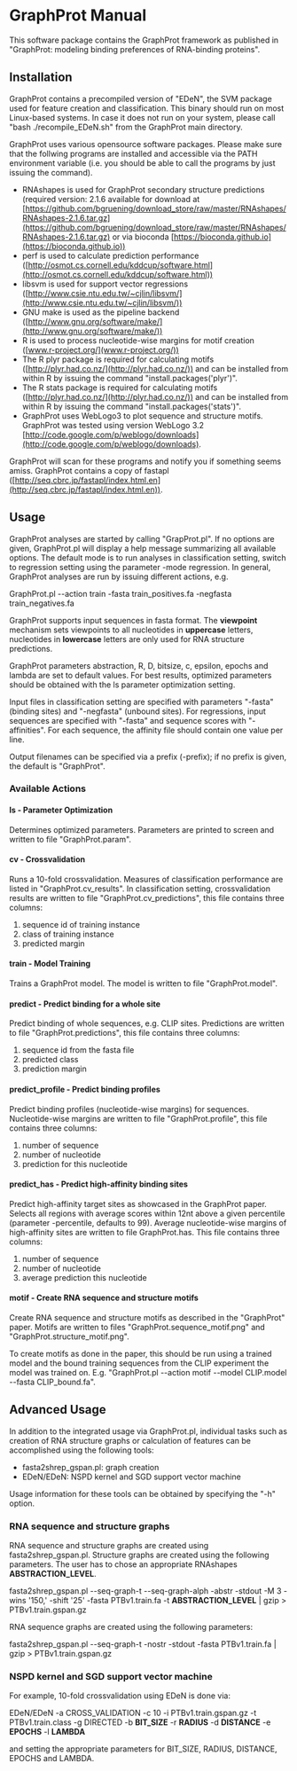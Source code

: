 # GraphProt Manual #

This software package contains the GraphProt framework as published in
"GraphProt: modeling binding preferences of
RNA-binding proteins".

## Installation ##

GraphProt contains a precompiled version of "EDeN", the SVM package used for
feature creation and classification. This binary should run on most Linux-based
systems. In case it does not run on your system, please call
"bash ./recompile_EDeN.sh" from the GraphProt main directory.

GraphProt uses various opensource software packages. Please make sure that the
follwing programs are installed and accessible via the PATH environment variable
(i.e. you should be able to call the programs by just issuing the command).

* RNAshapes is used for GraphProt secondary structure predictions (required version: 2.1.6 available for download at [https://github.com/bgruening/download_store/raw/master/RNAshapes/RNAshapes-2.1.6.tar.gz](https://github.com/bgruening/download_store/raw/master/RNAshapes/RNAshapes-2.1.6.tar.gz) or via bioconda [https://bioconda.github.io](https://bioconda.github.io))
* perf is used to calculate prediction performance ([http://osmot.cs.cornell.edu/kddcup/software.html](http://osmot.cs.cornell.edu/kddcup/software.html))
* libsvm is used for support vector regressions ([http://www.csie.ntu.edu.tw/~cjlin/libsvm/](http://www.csie.ntu.edu.tw/~cjlin/libsvm/))
* GNU make is used as the pipeline backend ([http://www.gnu.org/software/make/](http://www.gnu.org/software/make/))
* R is used to process nucleotide-wise margins for motif creation ([www.r-project.org/](www.r-project.org/))
* The R plyr package is required for calculating motifs ([http://plyr.had.co.nz/](http://plyr.had.co.nz/)) and can be installed from within R by issuing the command "install.packages('plyr')".
* The R stats package is required for calculating motifs ([http://plyr.had.co.nz/](http://plyr.had.co.nz/)) and can be installed from within R by issuing the command "install.packages('stats')".
* GraphProt uses WebLogo3 to plot sequence and structure motifs. GraphProt was tested using version WebLogo 3.2 [http://code.google.com/p/weblogo/downloads](http://code.google.com/p/weblogo/downloads).

GraphProt will scan for these programs and notify you if something seems amiss.
GraphProt contains a copy of fastapl ([http://seq.cbrc.jp/fastapl/index.html.en](http://seq.cbrc.jp/fastapl/index.html.en)).

## Usage ##

GraphProt analyses are started by calling "GrapProt.pl". If no options are given,
GraphProt.pl will display a help message summarizing all available options.
The default mode is to run analyses in classification setting,
switch to regression setting using the parameter -mode regression.
In general, GraphProt analyses are run by issuing different actions, e.g.

  GraphProt.pl --action train -fasta train_positives.fa -negfasta train_negatives.fa

GraphProt supports input sequences in fasta format. The **viewpoint** mechanism
sets viewpoints to all nucleotides in **uppercase** letters, nucleotides in
**lowercase** letters are only used for RNA structure predictions.

GraphProt parameters abstraction, R, D, bitsize, c, epsilon, epochs and lambda
are set to default values. For best results, optimized parameters should be
obtained with the ls parameter optimization setting.

Input files in classification setting are specified with parameters "-fasta"
(binding sites) and "-negfasta" (unbound sites). For regressions, input sequences
are specified with "-fasta" and sequence scores with "-affinities". For each
sequence, the affinity file should contain one value per line.

Output filenames can be specified via a prefix (-prefix); if no prefix is given,
the default is "GraphProt".

### Available Actions ###

#### ls - Parameter Optimization ####

Determines optimized parameters. Parameters are printed to screen and written
to file "GraphProt.param".

#### cv - Crossvalidation ####

Runs a 10-fold crossvalidation. Measures of classification performance are
listed in "GraphProt.cv_results". In classification setting, crossvalidation
results are written to file "GraphProt.cv_predictions", this file contains three
columns:

1. sequence id of training instance
2. class of training instance
3. predicted margin

#### train - Model Training ####

Trains a GraphProt model. The model is written to file "GraphProt.model".

#### predict - Predict binding for a whole site ####

Predict binding of whole sequences, e.g. CLIP sites. Predictions are written to file "GraphProt.predictions",
this file contains three columns:

1. sequence id from the fasta file
2. predicted class
3. prediction margin

#### predict_profile - Predict binding profiles ####

Predict binding profiles (nucleotide-wise margins) for sequences. Nucleotide-wise margins are written
to file "GraphProt.profile", this file contains three columns:

1. number of sequence
2. number of nucleotide
3. prediction for this nucleotide

#### predict_has - Predict high-affinity binding sites ####

Predict high-affinity target sites as showcased in the GraphProt paper.
Selects all regions with average scores within 12nt above a given percentile (parameter -percentile, defaults to 99).
Average nucleotide-wise margins of high-affinity sites are written to file GraphProt.has.
This file contains three columns:

1. number of sequence
2. number of nucleotide
3. average prediction this nucleotide

#### motif - Create RNA sequence and structure motifs ####

Create RNA sequence and structure motifs as described in the "GraphProt" paper.
Motifs are written to files "GraphProt.sequence_motif.png" and "GraphProt.structure_motif.png".

To create motifs as done in the paper, this should be run using a trained model
and the bound training sequences from the CLIP experiment the model was trained on.
E.g. "GraphProt.pl --action motif --model CLIP.model --fasta CLIP_bound.fa".

## Advanced Usage ##

In addition to the integrated usage via GraphProt.pl, individual tasks such as
creation of RNA structure graphs or calculation of features can be accomplished
using the following tools:

* fasta2shrep_gspan.pl: graph creation
* EDeN/EDeN: NSPD kernel and SGD support vector machine

Usage information for these tools can be obtained by specifying the "-h" option.

### RNA sequence and structure graphs ###

RNA sequence and structure graphs are created using fasta2shrep_gspan.pl. Structure graphs
are created using the following parameters. The user has to chose an appropriate
RNAshapes __ABSTRACTION_LEVEL__.

  fasta2shrep_gspan.pl --seq-graph-t --seq-graph-alph -abstr -stdout -M 3 -wins '150,' -shift '25' -fasta PTBv1.train.fa -t __ABSTRACTION_LEVEL__ | gzip > PTBv1.train.gspan.gz

RNA sequence graphs are created using the following parameters:

  fasta2shrep_gspan.pl --seq-graph-t -nostr -stdout -fasta PTBv1.train.fa | gzip > PTBv1.train.gspan.gz

### NSPD kernel and SGD support vector machine ###

For example, 10-fold crossvalidation using EDeN is done via:

  EDeN/EDeN -a CROSS_VALIDATION -c 10 -i PTBv1.train.gspan.gz -t PTBv1.train.class -g DIRECTED -b __BIT_SIZE__ -r __RADIUS__ -d __DISTANCE__ -e __EPOCHS__ -l __LAMBDA__

and setting the appropriate parameters for BIT_SIZE, RADIUS, DISTANCE, EPOCHS
and LAMBDA.
